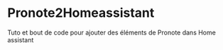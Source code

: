 # Pronote2Homeassistant
Tuto et bout de code pour ajouter des éléments de Pronote dans Home assistant
